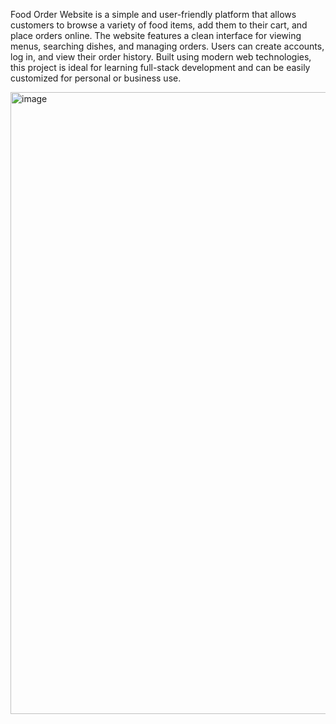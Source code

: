 Food Order Website is a simple and user-friendly platform that allows customers to browse a variety of food items, add them to their cart, and place orders online. The website features a clean interface for viewing menus, searching dishes, and managing orders. Users can create accounts, log in, and view their order history. Built using modern web technologies, this project is ideal for learning full-stack development and can be easily customized for personal or business use.


<img width="1912" height="995" alt="image" src="https://github.com/user-attachments/assets/792d4cb7-9e09-46c0-ba6d-d8964914ddaf" />
